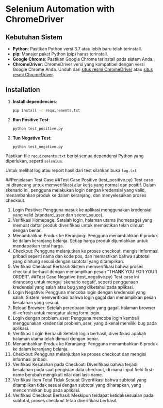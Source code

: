 # Selenium Automation with ChromeDriver

## Kebutuhan Sistem

- **Python**: Pastikan Python versi 3.7 atau lebih baru telah terinstall.
- **pip**: Manajer paket Python (pip) harus terinstall.
- **Google Chrome**: Pastikan Google Chrome terinstall pada sistem Anda.
- **ChromeDriver**: ChromeDriver versi yang kompatibel dengan versi Google Chrome Anda. Unduh dari [situs resmi ChromeDriver](https://sites.google.com/chromium.org/driver/) atau [situs resmi ChromeDriver](https://googlechromelabs.github.io/chrome-for-testing/).

## Installation

1. **Install dependencies**:
   ```bash
   pip install -r requirements.txt

2. **Run Positive Test**:
   ```bash
   python test_positive.py

3. **Tun Negative Test**:
   ```bash
   python test_negative.py

Pastikan file `requirements.txt` berisi semua dependensi Python yang diperlukan, seperti `selenium`.

Untuk melihat log atau report hasil dari test silahkan buka `log.txt` 

##Penjelasan Test Case
##Test Case Positive (test_positive.py)
Test case ini dirancang untuk memverifikasi alur kerja yang normal dan positif. Dalam skenario ini, pengguna melakukan login dengan kredensial yang valid, menambahkan produk ke dalam keranjang, dan menyelesaikan proses checkout.
1. Login Positive: Pengguna masuk ke aplikasi menggunakan kredensial yang valid (standard_user dan secret_sauce).
2. Verifikasi Homepage: Setelah login, halaman utama (homepage) yang memuat daftar produk diverifikasi untuk memastikan telah dimuat dengan benar.
3. Menambahkan Produk ke Keranjang: Pengguna menambahkan 6 produk ke dalam keranjang belanja. Setiap harga produk dijumlahkan untuk mendapatkan total harga.
4. Checkout: Pengguna melanjutkan ke proses checkout, mengisi informasi pribadi seperti nama dan kode pos, dan memastikan bahwa subtotal yang dihitung sesuai dengan subtotal yang ditampilkan.
5. Verifikasi Checkout Berhasil: Sistem memverifikasi bahwa proses checkout berhasil dengan menampilkan pesan "THANK YOU FOR YOUR ORDER".
##Test Case Negative (test_negative.py)
Test case ini dirancang untuk menguji skenario negatif, seperti penggunaan kredensial yang salah atau bug yang diketahui pada aplikasi.
1. Login Negative: Pengguna mencoba login dengan kredensial yang salah. Sistem memverifikasi bahwa login gagal dan menampilkan pesan kesalahan yang sesuai.
2. Reload Browser: Setelah percobaan login yang gagal, halaman browser di-refresh untuk mengatur ulang form login.
3. Login dengan problem_user: Pengguna mencoba login kembali menggunakan kredensial problem_user, yang dikenal memiliki bug pada aplikasi.
4. Verifikasi Login Berhasil: Setelah login berhasil, diverifikasi apakah halaman utama telah dimuat dengan benar.
5. Menambahkan Produk ke Keranjang: Pengguna menambahkan 6 produk ke dalam keranjang belanja.
6. Checkout: Pengguna melanjutkan ke proses checkout dan mengisi informasi pribadi.
7. Verifikasi Kesalahan pada Checkout: Diverifikasi bahwa terjadi kesalahan pada saat pengisian data checkout, di mana input field first-name berubah mengikuti nilai dari last-name.
8. Verifikasi Item Total Tidak Sesuai: Diverifikasi bahwa subtotal yang ditampilkan tidak sesuai dengan subtotal yang diharapkan, yang mencerminkan bug pada aplikasi.
9. Verifikasi Checkout Berhasil: Meskipun terdapat ketidaksesuaian pada subtotal, proses checkout tetap diverifikasi berhasil.
